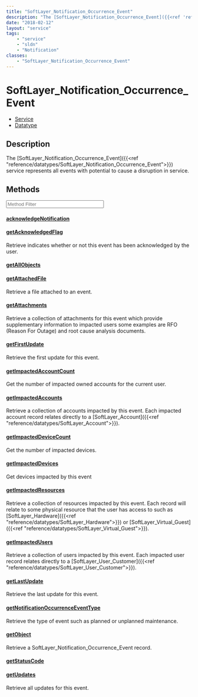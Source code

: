 ```yaml
---
title: "SoftLayer_Notification_Occurrence_Event"
description: "The [SoftLayer_Notification_Occurrence_Event]({{<ref 'reference/datatypes/SoftLayer_Notification_Occurrence_Event'>}}) s... "
date: "2018-02-12"
layout: "service"
tags:
    - "service"
    - "sldn"
    - "Notification"
classes:
    - "SoftLayer_Notification_Occurrence_Event"
---
```

# SoftLayer_Notification_Occurrence_Event
<div id='service-datatype'>
    <ul id='sldn-reference-tabs'>
    <li id='service'> <a href='/reference/services/SoftLayer_Notification_Occurrence_Event' >Service</a></li>    <li id='datatype'> <a href='/reference/datatypes/SoftLayer_Notification_Occurrence_Event' >Datatype</a></li>
    </ul>
</div>

## Description


The [SoftLayer_Notification_Occurrence_Event]({{<ref "reference/datatypes/SoftLayer_Notification_Occurrence_Event">}}) service represents all events with potential to cause a disruption in service. 



        
<div id="properties" class="content service-content">

## Methods

<div class="view-filters">
    <div class="clearfix">
        <div class="search-input-box">
            <input placeholder="Method Filter" onkeyup="titleSearch(inputId='edit-combine', divId='method-div', elementClass='method-row')" 
                type="text" id="edit-combine" value="" size="30" maxlength="128" class="form-text">
        </div>
    </div>
</div>

<div id="method-div">

<div class="method-row">

#### [acknowledgeNotification](/reference/services/SoftLayer_Notification_Occurrence_Event/acknowledgeNotification)


</div>

<div class="method-row">

#### [getAcknowledgedFlag](/reference/services/SoftLayer_Notification_Occurrence_Event/getAcknowledgedFlag)
Retrieve indicates whether or not this event has been acknowledged by the user.

</div>

<div class="method-row">

#### [getAllObjects](/reference/services/SoftLayer_Notification_Occurrence_Event/getAllObjects)


</div>

<div class="method-row">

#### [getAttachedFile](/reference/services/SoftLayer_Notification_Occurrence_Event/getAttachedFile)
Retrieve a file attached to an event.

</div>

<div class="method-row">

#### [getAttachments](/reference/services/SoftLayer_Notification_Occurrence_Event/getAttachments)
Retrieve a collection of attachments for this event which provide supplementary information to impacted users some examples are RFO (Reason For Outage) and root cause analysis documents.

</div>

<div class="method-row">

#### [getFirstUpdate](/reference/services/SoftLayer_Notification_Occurrence_Event/getFirstUpdate)
Retrieve the first update for this event.

</div>

<div class="method-row">

#### [getImpactedAccountCount](/reference/services/SoftLayer_Notification_Occurrence_Event/getImpactedAccountCount)
Get the number of impacted owned accounts for the current user.

</div>

<div class="method-row">

#### [getImpactedAccounts](/reference/services/SoftLayer_Notification_Occurrence_Event/getImpactedAccounts)
Retrieve a collection of accounts impacted by this event. Each impacted account record relates directly to a [SoftLayer_Account]({{<ref "reference/datatypes/SoftLayer_Account">}}).

</div>

<div class="method-row">

#### [getImpactedDeviceCount](/reference/services/SoftLayer_Notification_Occurrence_Event/getImpactedDeviceCount)
Get the number of impacted devices.

</div>

<div class="method-row">

#### [getImpactedDevices](/reference/services/SoftLayer_Notification_Occurrence_Event/getImpactedDevices)
Get devices impacted by this event

</div>

<div class="method-row">

#### [getImpactedResources](/reference/services/SoftLayer_Notification_Occurrence_Event/getImpactedResources)
Retrieve a collection of resources impacted by this event. Each record will relate to some physical resource that the user has access to such as [SoftLayer_Hardware]({{<ref "reference/datatypes/SoftLayer_Hardware">}}) or [SoftLayer_Virtual_Guest]({{<ref "reference/datatypes/SoftLayer_Virtual_Guest">}}).

</div>

<div class="method-row">

#### [getImpactedUsers](/reference/services/SoftLayer_Notification_Occurrence_Event/getImpactedUsers)
Retrieve a collection of users impacted by this event. Each impacted user record relates directly to a [SoftLayer_User_Customer]({{<ref "reference/datatypes/SoftLayer_User_Customer">}}).

</div>

<div class="method-row">

#### [getLastUpdate](/reference/services/SoftLayer_Notification_Occurrence_Event/getLastUpdate)
Retrieve the last update for this event.

</div>

<div class="method-row">

#### [getNotificationOccurrenceEventType](/reference/services/SoftLayer_Notification_Occurrence_Event/getNotificationOccurrenceEventType)
Retrieve the type of event such as planned or unplanned maintenance.

</div>

<div class="method-row">

#### [getObject](/reference/services/SoftLayer_Notification_Occurrence_Event/getObject)
Retrieve a SoftLayer_Notification_Occurrence_Event record.

</div>

<div class="method-row">

#### [getStatusCode](/reference/services/SoftLayer_Notification_Occurrence_Event/getStatusCode)


</div>

<div class="method-row">

#### [getUpdates](/reference/services/SoftLayer_Notification_Occurrence_Event/getUpdates)
Retrieve all updates for this event.

</div>
</div>

</div>

